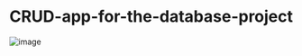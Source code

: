 # CRUD-app-for-the-database-project
![image](https://user-images.githubusercontent.com/44812427/77815663-ba601400-70e2-11ea-9966-11d12c81b5e2.png)
